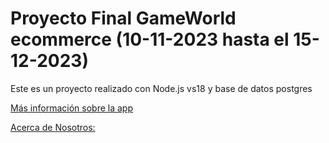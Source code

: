 # Proyecto Final GameWorld ecommerce (10-11-2023 hasta el 15-12-2023)

Este es un proyecto realizado con Node.js vs18 y base de datos postgres

[Más información sobre la app](./api/README.md)

[Acerca de Nosotros:](./api/Data/sobreNos.md)




